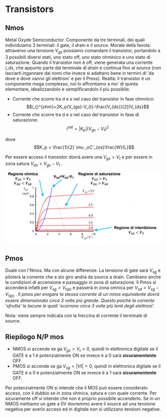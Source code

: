# Transistors 

## Nmos 
Metal Oxyde Semiconductor. Componente da tre terminali, dei quali individuiamo 3 terminali: il gate, il drain e il source.
Morale della favola: attraverso una tensione $V_{gs}$ possiamo comandare il transistor, portandolo a 3 possibili diversi stati, uno stato off, uno stato ohminico e uno stato di saturazione. Quando il transistor non è off, viene generata una corrente *i_ds*, che appunto parte dal terminale di *drain* e continua fino al *source* (non lasciarti ingannare dai nomi che invece si adattano bene in termini di 'da dove e dove vanno gli elettroni' e per il Pmos). 
Realtà: il transistor è un componente mega complesso, noi lo affrontiamo a mo' di quinta elementare, idealizzandolo e semplificandolo il più possibile. 

- Corrente che scorre tra d e s nel caso del transistor in fase ohmnico:
$$i_{}^{ohm}=2K_p(V_{gs}-V_{t}-\frac{V_{ds}}{2})V_{ds}$$
- Corrente che scorre tra d e s nel caso del transistor in fase di saturazione:
$$i_{}^{sat}=|K_p|(V_{gs}-V_{t})^2$$

dove $$K_p = \frac{1}{2} \mu _oC'_{ox}\frac{W}{L}$$

Per essere acceso il transistor dovrà avere una $V_{gs}>V_t$ e per essere in zona satura $V_{ds}>V_{gs}-V_t$ . 

![](images/cb9de415782b652fd9310f33c5ca7752.png)

## Pmos 
Duale con l'Nmos. Ma con alcune differenze. 
La tensione di gate sarà $V_{sg}$ e piloterà la corrente che a sto giro andrà da source a drain. Cambiano anche le condizioni di accensione e passaggio in zona di saturazione. Il Pmos si accenderà infatti per $V_{sg}>V_{t(p)}$ e passerà in zona omnica per $V_{sd}>V_{sg}-V_{t(p)}$ . 
*Il pmos per erogare la stessa corrente di un nmos equivalente dovrà essere dimensionato circa 3 volte più grande. Questo poichè la corrente 'sfrutta' le lacune le quali 'scorrono circa 3 volte più lenti degli elettroni'.*

Nota: viene sempre indicata con la freccina di corrente il terminale di source. 

## Riepilogo N/P mos 

- NMOS si accende se ga $V_{gs} > V_{t} > 0$, quindi in elettronica digitale se il GATE è a 1 è potenzialmente ON se invece è a 0 sarà **sicuramentente** OFF.
- PMOS si accende se ga $V_{sg} > |Vt| > 0$, quindi in elettronica digitale se il GATE è a 0 è potenzialmente ON se invece è a 1 sarà **sicuramentente** OFF.

Per potenzialmente ON si intende che il MOS può essere considerato acceso, con il dubbio se in zona ohmica, satura e con quale corrente.
Per sicuramente off si intende che non è proprio possibile accenderlo. Se in un NMOS mettiamo un gate a 0V dovremmo avere il source ad una tensione negativa per averlo acceso ed in digitale non si utilizzano tensioni negative.